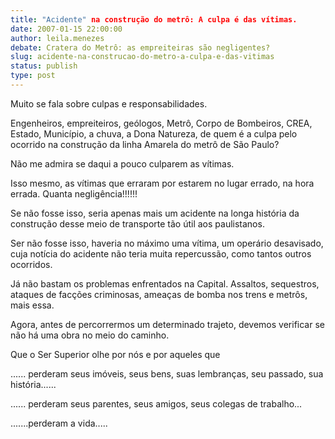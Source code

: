```yaml
---
title: "Acidente" na construção do metrô: A culpa é das vítimas.
date: 2007-01-15 22:00:00
author: leila.menezes
debate: Cratera do Metrô: as empreiteiras são negligentes?
slug: acidente-na-construcao-do-metro-a-culpa-e-das-vitimas
status: publish 
type: post
---
```


Muito se fala sobre culpas e responsabilidades.  

Engenheiros, empreiteiros, geólogos, Metrô, Corpo de Bombeiros, CREA, Estado, Município, a chuva, a Dona Natureza, de quem é a culpa pelo ocorrido na construção da linha Amarela do metrô de São Paulo?  

Não me admira se daqui a pouco culparem as vítimas.   

Isso mesmo, as vítimas que erraram por estarem no lugar errado, na hora errada. Quanta negligência!!!!!!  

Se não fosse isso, seria apenas mais um acidente na longa história da construção desse meio de transporte tão útil aos paulistanos.  

Ser não fosse isso, haveria no máximo uma vítima, um operário desavisado, cuja notícia do acidente não teria muita repercussão, como tantos outros ocorridos.  

Já não bastam os problemas enfrentados na Capital. Assaltos, sequestros, ataques de facções criminosas, ameaças de bomba nos trens e metrôs, mais essa.  

Agora, antes de percorrermos um determinado trajeto, devemos verificar se não há uma obra no meio do caminho.  

Que o Ser Superior olhe por nós e por aqueles que   

...... perderam seus imóveis, seus bens, suas lembranças, seu passado, sua história......  

...... perderam seus parentes, seus amigos, seus colegas de trabalho...  

.......perderam a vida.....
